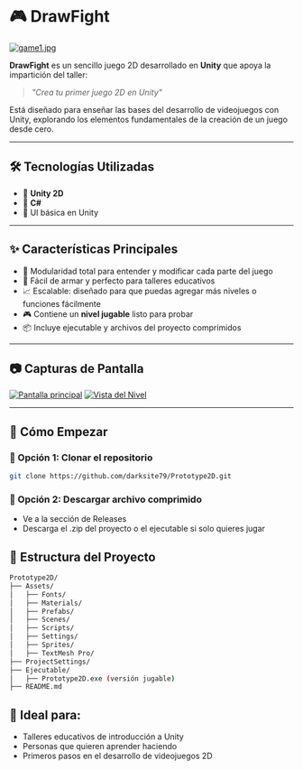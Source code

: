 # 🎮 DrawFight

[![game1.jpg](https://i.postimg.cc/BbcByPyn/game1.jpg)](https://postimg.cc/V0vt0vmx) <!-- Reemplaza este link con el de tu banner personalizado -->

**DrawFight** es un sencillo juego 2D desarrollado en **Unity** que apoya la impartición del taller:  
> *"Crea tu primer juego 2D en Unity"*

Está diseñado para enseñar las bases del desarrollo de videojuegos con Unity, explorando los elementos fundamentales de la creación de un juego desde cero.

---

## 🛠️ Tecnologías Utilizadas

- 🧱 **Unity 2D**
- 💬 **C#**
- 🎨 UI básica en Unity

---

## ✨ Características Principales

- 🔄 Modularidad total para entender y modificar cada parte del juego
- 🧩 Fácil de armar y perfecto para talleres educativos
- 📈 Escalable: diseñado para que puedas agregar más niveles o funciones fácilmente
- 🎮 Contiene un **nivel jugable** listo para probar
- 📦 Incluye ejecutable y archivos del proyecto comprimidos

---

## 📷 Capturas de Pantalla

<!-- Reemplaza estos enlaces con tus imágenes reales subidas al repositorio o a un servidor de imágenes -->

[![Pantalla principal](https://i.postimg.cc/gkmDh4XX/Start.jpg)](https://postimg.cc/239hRQxr)
[![Vista del Nivel](https://i.postimg.cc/BbcByPyn/game1.jpg)](https://postimg.cc/V0vt0vmx)

---

## 🚀 Cómo Empezar

### 🔧 Opción 1: Clonar el repositorio

```bash
git clone https://github.com/darksite79/Prototype2D.git
```
### 🔧 Opción 2: Descargar archivo comprimido
- Ve a la sección de Releases
- Descarga el .zip del proyecto o el ejecutable si solo quieres jugar

## 📂 Estructura del Proyecto
```bash
Prototype2D/
├── Assets/
│   ├── Fonts/
│   ├── Materials/
│   ├── Prefabs/
│   ├── Scenes/
│   ├── Scripts/
│   ├── Settings/
│   ├── Sprites/
│   ├── TextMesh Pro/
├── ProjectSettings/
├── Ejecutable/
│   ├── Prototype2D.exe (versión jugable)
├── README.md

```
## 🧠 Ideal para:
* Talleres educativos de introducción a Unity
* Personas que quieren aprender haciendo
* Primeros pasos en el desarrollo de videojuegos 2D
